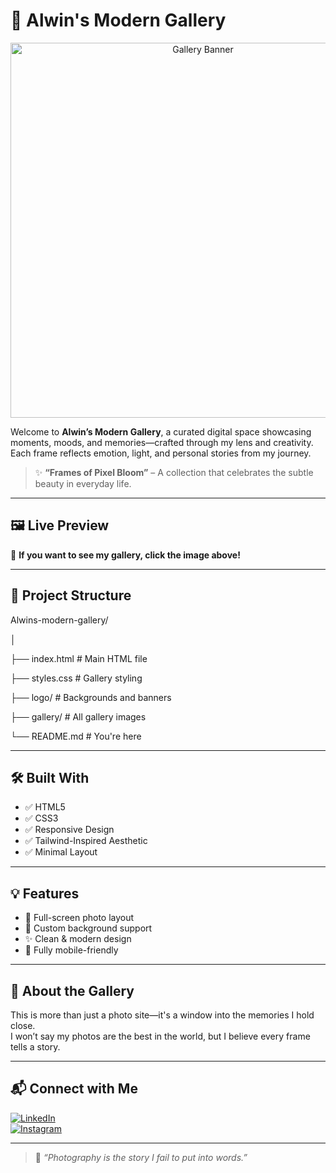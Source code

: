 # 🌸 Alwin's Modern Gallery

<p align="center">
  <a href="https://alwinjosegeorge.github.io/Alwins-modern-gallery/" target="_blank">
    <img src="photo_6314308563660555594_y.jpg" width="600" alt="Gallery Banner"/>
  </a>
</p>

Welcome to **Alwin’s Modern Gallery**, a curated digital space showcasing moments, moods, and memories—crafted through my lens and creativity. Each frame reflects emotion, light, and personal stories from my journey.

> ✨ **“Frames of Pixel Bloom”** – A collection that celebrates the subtle beauty in everyday life.

---

## 🖼️ Live Preview

🎯 **If you want to see my gallery, click the image above!**

---

## 📁 Project Structure

Alwins-modern-gallery/

│

├── index.html # Main HTML file

├── styles.css # Gallery styling

├── logo/ # Backgrounds and banners

├── gallery/ # All gallery images

└── README.md # You're here


---

## 🛠️ Built With

- ✅ HTML5  
- ✅ CSS3  
- ✅ Responsive Design  
- ✅ Tailwind-Inspired Aesthetic  
- ✅ Minimal Layout

---

## 💡 Features

- 🌆 Full-screen photo layout  
- 🎨 Custom background support  
- ✨ Clean & modern design  
- 📱 Fully mobile-friendly  

---

## 📸 About the Gallery

This is more than just a photo site—it's a window into the memories I hold close.  
I won’t say my photos are the best in the world, but I believe every frame tells a story.

---

## 📬 Connect with Me

[![LinkedIn](https://img.shields.io/badge/LinkedIn-blue?style=flat&logo=linkedin)](https://linkedin.com/in/alwin-jose-george-5b204032b)  
[![Instagram](https://img.shields.io/badge/Instagram-purple?style=flat&logo=instagram)](https://instagram.com/alwin_jose_george)

---

> 🧠 *“Photography is the story I fail to put into words.”*
